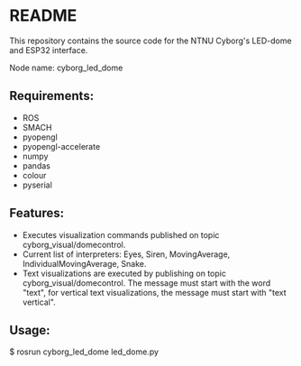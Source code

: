 # README
This repository contains the source code for the NTNU Cyborg's LED-dome and ESP32 interface.

Node name: cyborg_led_dome

## Requirements:
* ROS
* SMACH
* pyopengl
* pyopengl-accelerate
* numpy
* pandas
* colour
* pyserial

## Features:
* Executes visualization commands published on topic cyborg_visual/domecontrol.
* Current list of interpreters: Eyes, Siren, MovingAverage, IndividualMovingAverage, Snake.
* Text visualizations are executed by publishing on topic cyborg_visual/domecontrol.  The message must start with the word "text", for vertical text visualizations, the message must start with "text vertical".

## Usage:
$ rosrun cyborg_led_dome led_dome.py


